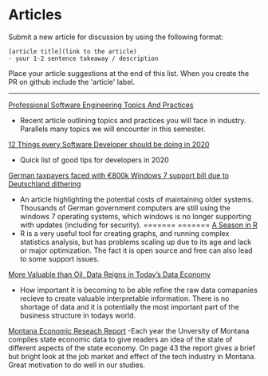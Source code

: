 # Articles

Submit a new article for discussion by using the following format:

```
[article title](link to the article)
- your 1-2 sentence takeaway / description
```

Place your article suggestions at the end of this list.  When you create the PR on github include the 'article' label.

---

[Professional Software Engineering Topics And Practices](https://venam.nixers.net/blog/programming/2020/01/09/se-practices.html)
 - Recent article outlining topics and practices you will face in industry.  Parallels many topics we will encounter in this semester.

[12 Things every Software Developer should be doing in 2020](https://dev.to/mbcrump/12-things-every-software-developer-should-be-doing-in-2020-5hbp)
 - Quick list of good tips for developers in 2020 

[German taxpayers faced with €800k Windows 7 support bill due to Deutschland dithering](https://www.theregister.co.uk/2020/01/22/germany_windows_7_support_bill/)
- An article highlighting the potential costs of maintaining older systems. Thousands of German government computers are still using the windows 7 operating systems, which windows is no longer supporting with updates (including for security).
=======
=======
[A Season in R](https://confidentialinterval.com/posts/a-season-in-r/)
 - R is a very useful tool for creating graphs, and running complex statistics analysis, but has problems scaling up due to its age and lack or major optimization.  The fact it is open source and free can also lead to some support issues.

[More Valuable than Oil, Data Reigns in Today’s Data Economy](https://www.northridgegroup.com/blog/more-valuable-than-oil-data-reigns-in-todays-data-economy/)
- How important it is becoming to be able refine the raw data comapanies recieve to create valuable interpretable information. There is no shortage of data and it is potentially the most important part of the business structure in todays world.

[Montana Economic Reseach Report](https://documentcloud.adobe.com/link/track?uri=urn%3Aaaid%3Ascds%3AUS%3A727ee0fe-f3c3-489a-92a9-c8e332b37a6e)
-Each year the Unversity of Montana compiles state economic data to give readers an idea of the state of different aspects of the state economy. On page 43 the report gives a brief but bright look at the job market and effect of the tech industry in Montana. Great motivation to do well in our studies.  

